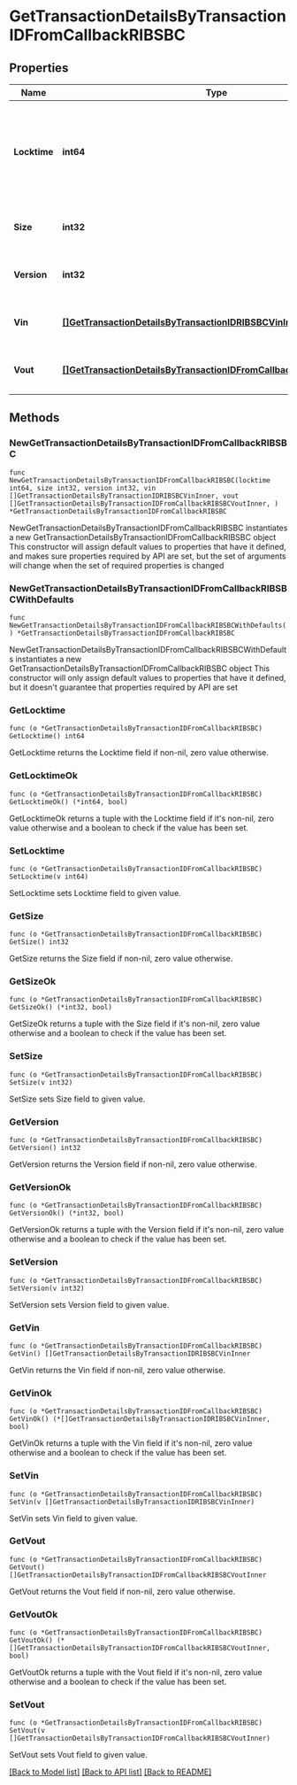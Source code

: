# GetTransactionDetailsByTransactionIDFromCallbackRIBSBC

## Properties

Name | Type | Description | Notes
------------ | ------------- | ------------- | -------------
**Locktime** | **int64** | Represents the time at which a particular transaction can be added to the blockchain. | 
**Size** | **int32** | Represents the total size of this transaction. | 
**Version** | **int32** | Represents transaction version number. | 
**Vin** | [**[]GetTransactionDetailsByTransactionIDRIBSBCVinInner**](GetTransactionDetailsByTransactionIDRIBSBCVinInner.md) | Represents the transaction inputs. | 
**Vout** | [**[]GetTransactionDetailsByTransactionIDFromCallbackRIBSBCVoutInner**](GetTransactionDetailsByTransactionIDFromCallbackRIBSBCVoutInner.md) | Represents the transaction outputs. | 

## Methods

### NewGetTransactionDetailsByTransactionIDFromCallbackRIBSBC

`func NewGetTransactionDetailsByTransactionIDFromCallbackRIBSBC(locktime int64, size int32, version int32, vin []GetTransactionDetailsByTransactionIDRIBSBCVinInner, vout []GetTransactionDetailsByTransactionIDFromCallbackRIBSBCVoutInner, ) *GetTransactionDetailsByTransactionIDFromCallbackRIBSBC`

NewGetTransactionDetailsByTransactionIDFromCallbackRIBSBC instantiates a new GetTransactionDetailsByTransactionIDFromCallbackRIBSBC object
This constructor will assign default values to properties that have it defined,
and makes sure properties required by API are set, but the set of arguments
will change when the set of required properties is changed

### NewGetTransactionDetailsByTransactionIDFromCallbackRIBSBCWithDefaults

`func NewGetTransactionDetailsByTransactionIDFromCallbackRIBSBCWithDefaults() *GetTransactionDetailsByTransactionIDFromCallbackRIBSBC`

NewGetTransactionDetailsByTransactionIDFromCallbackRIBSBCWithDefaults instantiates a new GetTransactionDetailsByTransactionIDFromCallbackRIBSBC object
This constructor will only assign default values to properties that have it defined,
but it doesn't guarantee that properties required by API are set

### GetLocktime

`func (o *GetTransactionDetailsByTransactionIDFromCallbackRIBSBC) GetLocktime() int64`

GetLocktime returns the Locktime field if non-nil, zero value otherwise.

### GetLocktimeOk

`func (o *GetTransactionDetailsByTransactionIDFromCallbackRIBSBC) GetLocktimeOk() (*int64, bool)`

GetLocktimeOk returns a tuple with the Locktime field if it's non-nil, zero value otherwise
and a boolean to check if the value has been set.

### SetLocktime

`func (o *GetTransactionDetailsByTransactionIDFromCallbackRIBSBC) SetLocktime(v int64)`

SetLocktime sets Locktime field to given value.


### GetSize

`func (o *GetTransactionDetailsByTransactionIDFromCallbackRIBSBC) GetSize() int32`

GetSize returns the Size field if non-nil, zero value otherwise.

### GetSizeOk

`func (o *GetTransactionDetailsByTransactionIDFromCallbackRIBSBC) GetSizeOk() (*int32, bool)`

GetSizeOk returns a tuple with the Size field if it's non-nil, zero value otherwise
and a boolean to check if the value has been set.

### SetSize

`func (o *GetTransactionDetailsByTransactionIDFromCallbackRIBSBC) SetSize(v int32)`

SetSize sets Size field to given value.


### GetVersion

`func (o *GetTransactionDetailsByTransactionIDFromCallbackRIBSBC) GetVersion() int32`

GetVersion returns the Version field if non-nil, zero value otherwise.

### GetVersionOk

`func (o *GetTransactionDetailsByTransactionIDFromCallbackRIBSBC) GetVersionOk() (*int32, bool)`

GetVersionOk returns a tuple with the Version field if it's non-nil, zero value otherwise
and a boolean to check if the value has been set.

### SetVersion

`func (o *GetTransactionDetailsByTransactionIDFromCallbackRIBSBC) SetVersion(v int32)`

SetVersion sets Version field to given value.


### GetVin

`func (o *GetTransactionDetailsByTransactionIDFromCallbackRIBSBC) GetVin() []GetTransactionDetailsByTransactionIDRIBSBCVinInner`

GetVin returns the Vin field if non-nil, zero value otherwise.

### GetVinOk

`func (o *GetTransactionDetailsByTransactionIDFromCallbackRIBSBC) GetVinOk() (*[]GetTransactionDetailsByTransactionIDRIBSBCVinInner, bool)`

GetVinOk returns a tuple with the Vin field if it's non-nil, zero value otherwise
and a boolean to check if the value has been set.

### SetVin

`func (o *GetTransactionDetailsByTransactionIDFromCallbackRIBSBC) SetVin(v []GetTransactionDetailsByTransactionIDRIBSBCVinInner)`

SetVin sets Vin field to given value.


### GetVout

`func (o *GetTransactionDetailsByTransactionIDFromCallbackRIBSBC) GetVout() []GetTransactionDetailsByTransactionIDFromCallbackRIBSBCVoutInner`

GetVout returns the Vout field if non-nil, zero value otherwise.

### GetVoutOk

`func (o *GetTransactionDetailsByTransactionIDFromCallbackRIBSBC) GetVoutOk() (*[]GetTransactionDetailsByTransactionIDFromCallbackRIBSBCVoutInner, bool)`

GetVoutOk returns a tuple with the Vout field if it's non-nil, zero value otherwise
and a boolean to check if the value has been set.

### SetVout

`func (o *GetTransactionDetailsByTransactionIDFromCallbackRIBSBC) SetVout(v []GetTransactionDetailsByTransactionIDFromCallbackRIBSBCVoutInner)`

SetVout sets Vout field to given value.



[[Back to Model list]](../README.md#documentation-for-models) [[Back to API list]](../README.md#documentation-for-api-endpoints) [[Back to README]](../README.md)


